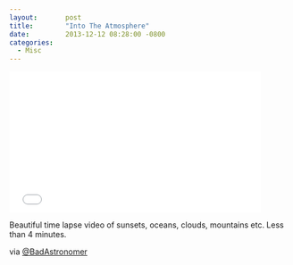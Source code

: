 ```yaml
---
layout:       post
title:        "Into The Atmosphere"
date:         2013-12-12 08:28:00 -0800
categories:
  - Misc
---
```


<iframe class="embedly-embed" src="//cdn.embedly.com/widgets/media.html?src=https%3A%2F%2Fplayer.vimeo.com%2Fvideo%2F81616727&url=https%3A%2F%2Fvimeo.com%2F81616727&image=http%3A%2F%2Fi.vimeocdn.com%2Fvideo%2F457787571_1280.jpg&key=d815972c91e546edb5d2d02e509f8b1c&type=text%2Fhtml&schema=vimeo" width="450" height="253" scrolling="no" frameborder="0" allowfullscreen></iframe>

Beautiful time lapse video of sunsets, oceans, clouds, mountains etc. Less than 4 minutes. 

 via  [@BadAstronomer](https://twitter.com/BadAstronomer/status/411161300572438528)  
